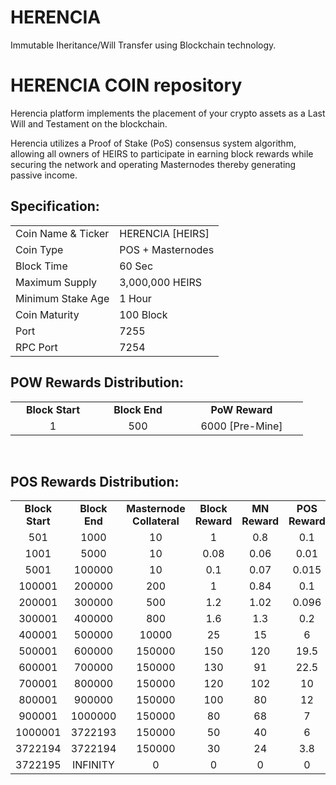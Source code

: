 # HERENCIA
Immutable Iheritance/Will Transfer using Blockchain technology.


<h1>HERENCIA COIN repository</h1>
<p> Herencia platform implements the placement of your crypto assets as a Last Will and Testament on the blockchain.<p>
<p> Herencia utilizes a Proof of Stake (PoS) consensus system algorithm, allowing all owners of HEIRS to participate in earning block rewards while securing the network and operating Masternodes thereby generating passive income.<p>

  
  
<h2><strong>Specification:</strong></h2>
<table>
<tbody>
<tr>
<td>Coin Name & Ticker</td>
<td>HERENCIA [HEIRS]</td>
</tr>
<tr>
<td>Coin Type</td>
<td>POS + Masternodes</td>
</tr>
<tr>
<td>Block Time</td>
<td>60 Sec</td>
</tr>
<tr>
<td>Maximum Supply</td>
<td>3,000,000 HEIRS</td>
</tr>
<tr>
<td>Minimum Stake Age</td>
<td>1 Hour</td>
</tr>
<tr>
<td>Coin Maturity</td>
<td>100 Block</td>
</tr>
<tr>
<td>Port</td>
<td>7255</td>
</tr>
<tr>
<td>RPC Port</td>
<td>7254</td>
</tr>
</tbody>
</table>
<h2><strong>POW Rewards Distribution:</strong></h2>
<table border="0" width="600" cellspacing="2" cellpadding="2">
<tr>
<td class="xl65" style="width: 120px; text-align: center;"><strong>Block Start</strong></td>
<td class="xl65" style="width: 120px; text-align: center;"><strong>Block End</strong></td>
<td class="xl65" style="width: 180px; text-align: center;"><strong>PoW Reward</strong></td>
</tr>
<tr>
<td class="xl65" style="width: 120px; text-align: center;">1</td>
<td class="xl65" style="width: 120px; text-align: center;">500</td>
<td class="xl65" style="width: 180px; text-align: center;">6000 [Pre-Mine]</td>
</tr>
</table>
<br>
<h2><strong>POS Rewards Distribution:</strong></h2>
<table border="0" width="600" cellspacing="2" cellpadding="2"><colgroup><col width="26" /><col width="106" /><col width="98" /><col width="126" /><col width="130" /><col width="118" /></colgroup>
<tbody>
<tr>
<td class="xl65" style="width: 120px; text-align: center;"><strong>Block Start</strong></td>
<td class="xl65" style="width: 120px; text-align: center;"><strong>Block End</strong></td>
<td class="xl65" style="width: 180px; text-align: center;"><strong>Masternode Collateral</strong></td>
<td class="xl65" style="width: 120px; text-align: center;"><strong>Block Reward</strong></td>
<td class="xl65" style="width: 120px; text-align: center;"><strong>MN Reward</strong></td>
<td class="xl66" style="width: 120px; text-align: center;"><strong>POS Reward</strong></td>
<td class="xl66" style="width: 120px; text-align: center;"><strong>DEV Reward</strong></td>
</tr>
<tr>
<td class="xl65" style="width: 120px; text-align: center;">501</td>
<td class="xl65" style="width: 120px; text-align: center;">1000</td>
<td class="xl65" style="width: 180px; text-align: center;">10</td>
<td class="xl65" style="width: 120px; text-align: center;">1</td>
<td class="xl65" style="width: 120px; text-align: center;">0.8</td>
<td class="xl66" style="width: 120px; text-align: center;">0.1</td>
<td class="xl66" style="width: 120px; text-align: center;">0.1</td>
</tr>
<tr>
<td class="xl65" style="width: 120px; text-align: center;">1001</td>
<td class="xl65" style="width: 120px; text-align: center;">5000</td>
<td class="xl65" style="width: 180px; text-align: center;">10</td>
<td class="xl65" style="width: 120px; text-align: center;">0.08</td>
<td class="xl65" style="width: 120px; text-align: center;">0.06</td>
<td class="xl66" style="width: 120px; text-align: center;">0.01</td>
<td class="xl66" style="width: 120px; text-align: center;">0.01</td>
</tr>
<tr>
<td class="xl65" style="width: 120px; text-align: center;">5001</td>
<td class="xl65" style="width: 120px; text-align: center;">100000</td>
<td class="xl65" style="width: 180px; text-align: center;">10</td>
<td class="xl65" style="width: 120px; text-align: center;">0.1</td>
<td class="xl65" style="width: 120px; text-align: center;">0.07</td>
<td class="xl66" style="width: 120px; text-align: center;">0.015</td>
<td class="xl66" style="width: 120px; text-align: center;">0.015</td>
</tr>
<tr>
<td class="xl65" style="width: 120px; text-align: center;">100001</td>
<td class="xl65" style="width: 120px; text-align: center;">200000</td>
<td class="xl65" style="width: 180px; text-align: center;">200</td>
<td class="xl65" style="width: 120px; text-align: center;">1</td>
<td class="xl65" style="width: 120px; text-align: center;">0.84</td>
<td class="xl66" style="width: 120px; text-align: center;">0.1</td>
<td class="xl66" style="width: 120px; text-align: center;">0.06</td>
</tr>
<tr>
<td class="xl65" style="width: 120px; text-align: center;">200001</td>
<td class="xl65" style="width: 120px; text-align: center;">300000</td>
<td class="xl65" style="width: 180px; text-align: center;">500</td>
<td class="xl65" style="width: 120px; text-align: center;">1.2</td>
<td class="xl65" style="width: 120px; text-align: center;">1.02</td>
<td class="xl66" style="width: 120px; text-align: center;">0.096</td>
<td class="xl66" style="width: 120px; text-align: center;">0.084</td>
</tr>
<tr>
<td class="xl65" style="width: 120px; text-align: center;">300001</td>
<td class="xl65" style="width: 120px; text-align: center;">400000</td>
<td class="xl65" style="width: 180px; text-align: center;">800</td>
<td class="xl65" style="width: 120px; text-align: center;">1.6</td>
<td class="xl65" style="width: 120px; text-align: center;">1.3</td>
<td class="xl66" style="width: 120px; text-align: center;">0.2</td>
<td class="xl66" style="width: 120px; text-align: center;">0.1</td>
</tr>
<tr>
<td class="xl65" style="width: 120px; text-align: center;">400001</td>
<td class="xl65" style="width: 120px; text-align: center;">500000</td>
<td class="xl65" style="width: 180px; text-align: center;">10000</td>
<td class="xl65" style="width: 120px; text-align: center;">25</td>
<td class="xl65" style="width: 120px; text-align: center;">15</td>
<td class="xl66" style="width: 120px; text-align: center;">6</td>
<td class="xl66" style="width: 120px; text-align: center;">4</td>
</tr>
<tr>
<td class="xl65" style="width: 120px; text-align: center;">500001</td>
<td class="xl65" style="width: 120px; text-align: center;">600000</td>
<td class="xl65" style="width: 180px; text-align: center;">150000</td>
<td class="xl65" style="width: 120px; text-align: center;">150</td>
<td class="xl65" style="width: 120px; text-align: center;">120</td>
<td class="xl66" style="width: 120px; text-align: center;">19.5</td>
<td class="xl66" style="width: 120px; text-align: center;">10.5</td>
</tr>
<tr>
<td class="xl65" style="width: 120px; text-align: center;">600001</td>
<td class="xl65" style="width: 120px; text-align: center;">700000</td>
<td class="xl65" style="width: 180px; text-align: center;">150000</td>
<td class="xl65" style="width: 120px; text-align: center;">130</td>
<td class="xl65" style="width: 120px; text-align: center;">91</td>
<td class="xl66" style="width: 120px; text-align: center;">22.5</td>
<td class="xl66" style="width: 120px; text-align: center;">16.5</td>
</tr>
<tr>
<td class="xl65" style="width: 120px; text-align: center;">700001</td>
<td class="xl65" style="width: 120px; text-align: center;">800000</td>
<td class="xl65" style="width: 180px; text-align: center;">150000</td>
<td class="xl65" style="width: 120px; text-align: center;">120</td>
<td class="xl65" style="width: 120px; text-align: center;">102</td>
<td class="xl66" style="width: 120px; text-align: center;">10</td>
<td class="xl66" style="width: 120px; text-align: center;">8</td>
</tr>
<tr>
<td class="xl65" style="width: 120px; text-align: center;">800001</td>
<td class="xl65" style="width: 120px; text-align: center;">900000</td>
<td class="xl65" style="width: 180px; text-align: center;">150000</td>
<td class="xl65" style="width: 120px; text-align: center;">100</td>
<td class="xl65" style="width: 120px; text-align: center;">80</td>
<td class="xl66" style="width: 120px; text-align: center;">12</td>
<td class="xl66" style="width: 120px; text-align: center;">8</td>
</tr>
<tr>
<td class="xl65" style="width: 120px; text-align: center;">900001</td>
<td class="xl65" style="width: 120px; text-align: center;">1000000</td>
<td class="xl65" style="width: 180px; text-align: center;">150000</td>
<td class="xl65" style="width: 120px; text-align: center;">80</td>
<td class="xl65" style="width: 120px; text-align: center;">68</td>
<td class="xl66" style="width: 120px; text-align: center;">7</td>
<td class="xl66" style="width: 120px; text-align: center;">5</td>
</tr>
<tr>
<td class="xl65" style="width: 120px; text-align: center;">1000001</td>
<td class="xl65" style="width: 120px; text-align: center;">3722193</td>
<td class="xl65" style="width: 180px; text-align: center;">150000</td>
<td class="xl65" style="width: 120px; text-align: center;">50</td>
<td class="xl65" style="width: 120px; text-align: center;">40</td>
<td class="xl66" style="width: 120px; text-align: center;">6</td>
<td class="xl66" style="width: 120px; text-align: center;">4</td>
</tr>
<tr>
<td class="xl65" style="width: 120px; text-align: center;">3722194</td>
<td class="xl65" style="width: 120px; text-align: center;">3722194</td>
<td class="xl65" style="width: 180px; text-align: center;">150000</td>
<td class="xl65" style="width: 120px; text-align: center;">30</td>
<td class="xl65" style="width: 120px; text-align: center;">24</td>
<td class="xl66" style="width: 120px; text-align: center;">3.8</td>
<td class="xl66" style="width: 120px; text-align: center;">2.2</td>
</tr>
<tr>
<td class="xl65" style="width: 120px; text-align: center;">3722195</td>
<td class="xl65" style="width: 120px; text-align: center;">INFINITY</td>
<td class="xl65" style="width: 180px; text-align: center;">0</td>
<td class="xl65" style="width: 120px; text-align: center;">0</td>
<td class="xl65" style="width: 120px; text-align: center;">0</td>
<td class="xl66" style="width: 120px; text-align: center;">0</td>
<td class="xl66" style="width: 120px; text-align: center;">0</td>
</tr>
</tbody>
</table>
